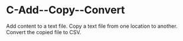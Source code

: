 # C-Add--Copy--Convert
Add content to a text file. Copy a text file from one location to another. Convert the copied file to CSV. 
